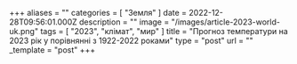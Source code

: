 +++
aliases = ""
categories = [ "Земля" ]
date = 2022-12-28T09:56:01.000Z
description = ""
image = "/images/article-2023-world-uk.png"
tags = [ "2023", "клiмат", "мир" ]
title = "Прогноз температури на 2023 рік у порівнянні з 1922-2022 роками"
type = "post"
url = ""
_template = "post"
+++

